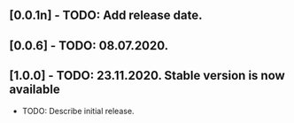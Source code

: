 ## [0.0.1n] - TODO: Add release date.
## [0.0.6] - TODO: 08.07.2020.
## [1.0.0] - TODO: 23.11.2020. Stable version is now available

* TODO: Describe initial release.
